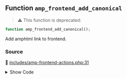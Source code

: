 ## Function `amp_frontend_add_canonical`

> :warning: This function is deprecated: 

```php
function amp_frontend_add_canonical();
```

Add amphtml link to frontend.

### Source

:link: [includes/amp-frontend-actions.php:31](../../includes/amp-frontend-actions.php#L31-L34)

<details>
<summary>Show Code</summary>

```php
function amp_frontend_add_canonical() {
	_deprecated_function( __FUNCTION__, '1.0', 'amp_add_amphtml_link' );
	amp_add_amphtml_link();
}
```

</details>
